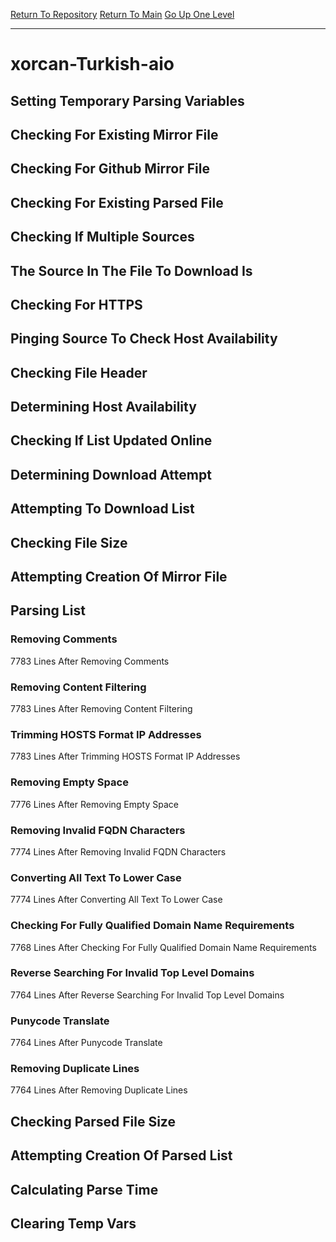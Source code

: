 [Return To Repository](https://github.com/deathbybandaid/piholeparser/)
[Return To Main](https://github.com/deathbybandaid/piholeparser/blob/master/RecentRunLogs/Mainlog.md)
[Go Up One Level](https://github.com/deathbybandaid/piholeparser/blob/master/RecentRunLogs/TopLevelScripts/30-Processing-External-Blacklists.md)
____________________________________
# xorcan-Turkish-aio
## Setting Temporary Parsing Variables
## Checking For Existing Mirror File
## Checking For Github Mirror File
## Checking For Existing Parsed File
## Checking If Multiple Sources
## The Source In The File To Download Is
## Checking For HTTPS
## Pinging Source To Check Host Availability
## Checking File Header
## Determining Host Availability
## Checking If List Updated Online
## Determining Download Attempt
## Attempting To Download List
## Checking File Size
## Attempting Creation Of Mirror File
## Parsing List
### Removing Comments
7783 Lines After Removing Comments
### Removing Content Filtering
7783 Lines After Removing Content Filtering
### Trimming HOSTS Format IP Addresses
7783 Lines After Trimming HOSTS Format IP Addresses
### Removing Empty Space
7776 Lines After Removing Empty Space
### Removing Invalid FQDN Characters
7774 Lines After Removing Invalid FQDN Characters
### Converting All Text To Lower Case
7774 Lines After Converting All Text To Lower Case
### Checking For Fully Qualified Domain Name Requirements
7768 Lines After Checking For Fully Qualified Domain Name Requirements
### Reverse Searching For Invalid Top Level Domains
7764 Lines After Reverse Searching For Invalid Top Level Domains
### Punycode Translate
7764 Lines After Punycode Translate
### Removing Duplicate Lines
7764 Lines After Removing Duplicate Lines
## Checking Parsed File Size
## Attempting Creation Of Parsed List
## Calculating Parse Time
## Clearing Temp Vars
